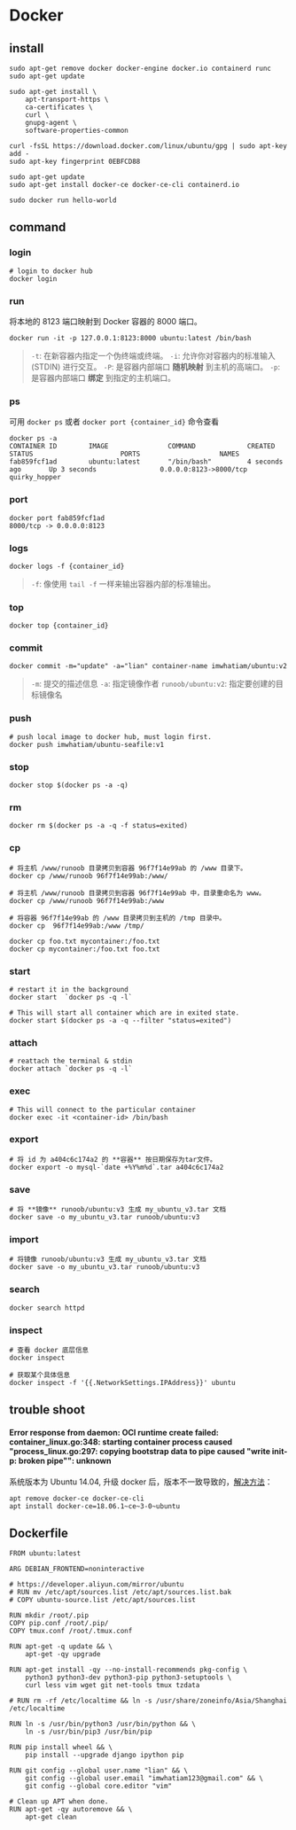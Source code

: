 # Docker

## install

```
sudo apt-get remove docker docker-engine docker.io containerd runc
sudo apt-get update

sudo apt-get install \
    apt-transport-https \
    ca-certificates \
    curl \
    gnupg-agent \
    software-properties-common

curl -fsSL https://download.docker.com/linux/ubuntu/gpg | sudo apt-key add -
sudo apt-key fingerprint 0EBFCD88

sudo apt-get update
sudo apt-get install docker-ce docker-ce-cli containerd.io

sudo docker run hello-world
```

## command

### login

```
# login to docker hub
docker login
```

### run

将本地的 8123 端口映射到 Docker 容器的 8000 端口。

```
docker run -it -p 127.0.0.1:8123:8000 ubuntu:latest /bin/bash
```

> `-t`: 在新容器内指定一个伪终端或终端。
> `-i`: 允许你对容器内的标准输入 (STDIN) 进行交互。
> `-P`: 是容器内部端口 **随机映射** 到主机的高端口。
> `-p`: 是容器内部端口 **绑定** 到指定的主机端口。

### ps

可用 `docker ps` 或者 `docker port {container_id}` 命令查看

```
docker ps -a
CONTAINER ID        IMAGE               COMMAND             CREATED             STATUS                      PORTS                    NAMES
fab859fcf1ad        ubuntu:latest       "/bin/bash"         4 seconds ago       Up 3 seconds                0.0.0.0:8123->8000/tcp   quirky_hopper
```

### port

```
docker port fab859fcf1ad
8000/tcp -> 0.0.0.0:8123
```

### logs

```
docker logs -f {container_id}
```

> `-f`: 像使用 `tail -f` 一样来输出容器内部的标准输出。

### top

```
docker top {container_id}
```

### commit

```
docker commit -m="update" -a="lian" container-name imwhatiam/ubuntu:v2
```

> `-m`: 提交的描述信息
> `-a`: 指定镜像作者
> `runoob/ubuntu:v2`: 指定要创建的目标镜像名

### push

```
# push local image to docker hub, must login first.
docker push imwhatiam/ubuntu-seafile:v1
```

### stop

```
docker stop $(docker ps -a -q)
```

### rm

```
docker rm $(docker ps -a -q -f status=exited)
```

### cp

```
# 将主机 /www/runoob 目录拷贝到容器 96f7f14e99ab 的 /www 目录下。
docker cp /www/runoob 96f7f14e99ab:/www/

# 将主机 /www/runoob 目录拷贝到容器 96f7f14e99ab 中，目录重命名为 www。
docker cp /www/runoob 96f7f14e99ab:/www

# 将容器 96f7f14e99ab 的 /www 目录拷贝到主机的 /tmp 目录中。
docker cp  96f7f14e99ab:/www /tmp/
```

```
docker cp foo.txt mycontainer:/foo.txt
docker cp mycontainer:/foo.txt foo.txt
```

### start

```
# restart it in the background
docker start  `docker ps -q -l`

# This will start all container which are in exited state.
docker start $(docker ps -a -q --filter "status=exited")
```

### attach

```
# reattach the terminal & stdin
docker attach `docker ps -q -l`
```

### exec

```
# This will connect to the particular container
docker exec -it <container-id> /bin/bash
```

### export

```
# 将 id 为 a404c6c174a2 的 **容器** 按日期保存为tar文件。
docker export -o mysql-`date +%Y%m%d`.tar a404c6c174a2
```

### save

```
# 将 **镜像** runoob/ubuntu:v3 生成 my_ubuntu_v3.tar 文档
docker save -o my_ubuntu_v3.tar runoob/ubuntu:v3
```

### import

```
# 将镜像 runoob/ubuntu:v3 生成 my_ubuntu_v3.tar 文档
docker save -o my_ubuntu_v3.tar runoob/ubuntu:v3
```

### search

```
docker search httpd
```

### inspect

```
# 查看 docker 底层信息
docker inspect

# 获取某个具体信息
docker inspect -f '{{.NetworkSettings.IPAddress}}' ubuntu
```

## trouble shoot

#### Error response from daemon: OCI runtime create failed: container_linux.go:348: starting container process caused "process_linux.go:297: copying bootstrap data to pipe caused \"write init-p: broken pipe\"": unknown

系统版本为 Ubuntu 14.04, 升级 docker 后，版本不一致导致的，[解决方法](https://meta.discourse.org/t/docker-copying-bootstrap-data-to-pipe-caused-write-init-p-broken-pipe/108947/32)：
```
apt remove docker-ce docker-ce-cli
apt install docker-ce=18.06.1~ce~3-0~ubuntu
```

## Dockerfile

```
FROM ubuntu:latest

ARG DEBIAN_FRONTEND=noninteractive

# https://developer.aliyun.com/mirror/ubuntu
# RUN mv /etc/apt/sources.list /etc/apt/sources.list.bak
# COPY ubuntu-source.list /etc/apt/sources.list

RUN mkdir /root/.pip
COPY pip.conf /root/.pip/
COPY tmux.conf /root/.tmux.conf

RUN apt-get -q update && \
    apt-get -qy upgrade

RUN apt-get install -qy --no-install-recommends pkg-config \
    python3 python3-dev python3-pip python3-setuptools \
    curl less vim wget git net-tools tmux tzdata

# RUN rm -rf /etc/localtime && ln -s /usr/share/zoneinfo/Asia/Shanghai /etc/localtime

RUN ln -s /usr/bin/python3 /usr/bin/python && \
    ln -s /usr/bin/pip3 /usr/bin/pip

RUN pip install wheel && \
    pip install --upgrade django ipython pip

RUN git config --global user.name "lian" && \
    git config --global user.email "imwhatiam123@gmail.com" && \
    git config --global core.editor "vim"

# Clean up APT when done.
RUN apt-get -qy autoremove && \
    apt-get clean
```
